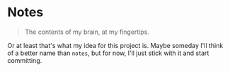 # Notes

> The contents of my brain, at my fingertips.

Or at least that's what my idea for this project is. Maybe someday I'll think
of a better name than `notes`, but for now, I'll just stick with it and start
committing.
